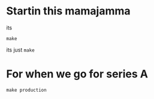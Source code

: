 # Startin this mamajamma
its
```
make
```
its just
`make`

# For when we go for series A
`make production`
